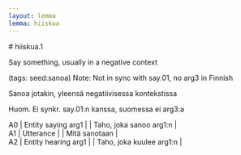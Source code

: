 ```yaml
---
layout: lemma
lemma: hiiskua
---
```


<div class="sense">
# <span class="sensename">hiiskua.1</span>

<span class="description">Say something, usually in a negative context</span>

(tags: seed:sanoa) Note: Not in sync with say.01, no arg3 in Finnish

<span class="description">Sanoa jotakin, yleensä negatiivisessa kontekstissa</span>

Huom. Ei synkr. say.01:n kanssa, suomessa ei arg3:a

A0 | Entity saying arg1 |   | Taho, joka sanoo arg1:n |  
A1 | Utterance |   | Mitä sanotaan |  
A2 | Entity hearing arg1 |   | Taho, joka kuulee arg1:n |  

</div>

